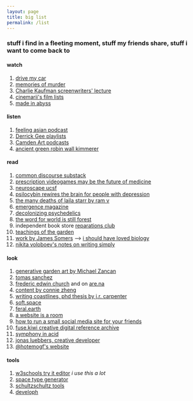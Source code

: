 ```yaml
---
layout: page
title: big list
permalink: /list
---
```


### stuff i find in a fleeting moment, stuff my friends share, stuff i want to come back to

#### watch
1. [drive my car](https://www.youtube.com/watch?v=6BPKPb_RTwI)
2. [memories of murder](https://www.youtube.com/watch?v=0n_HQwQU8ls)
3. [Charlie Kaufman screenwriters' lecture](https://youtu.be/EKU8xsC8goY)
4. [cinemarii's film lists](https://www.youtube.com/user/aril123)
5. [made in abyss](https://en.wikipedia.org/wiki/Made_in_Abyss)

#### listen
1. [feeling asian podcast](https://open.spotify.com/show/19xkU2nVYC39nhig9Jvbc4?si=c480b6075a26445a)
2. [Derrick Gee playlists](https://open.spotify.com/user/derrickgee?si=4ecfafd80f4d4a9c)
3. [Camden Art podcasts](https://open.spotify.com/show/1PAnyGJWvo0Wlc8WXlY7bK?si=060c4a56cb764e6f)
4. [ancient green robin wall kimmerer](https://emergencemagazine.org/essay/ancient-green)

#### read
1. [common discourse substack](https://www.commondiscourse.xyz/)
2. [prescription videogames may be the future of medicine](https://www.theverge.com/2017/7/25/16019760/prescription-video-games-brain-next-level-video)
3. [neuroscape ucsf](https://neuroscape.ucsf.edu/)
4. [psilocybin rewires the brain for people with depression](https://neuroscape.ucsf.edu/)
5. [the many deaths of laila starr by ram v](https://www.simonandschuster.com/books/The-Many-Deaths-of-Laila-Starr/Ram-V/Many-Deaths-of-Laila/9781684158058)
6. [emergence magazine](https://emergencemagazine.org/)
7. [decolonizing psychedelics](https://neo.life/2020/10/inside-the-movement-to-decolonize-psychedelic-pharma/)
8. [the word for world is still forest](https://www.hkw.de/media/texte/pdf/publikationen_2/publikationen_3/intercalations4_the_word_for_world_is_still_forest.pdf)
9. independent book store [reparations club](https://rep.club/)
10. [teachings of the garden](https://www.schlebruegge.com/en/content/teachings-garden)
11. [work by James Somers](https://jsomers.net/) --> [i should have loved biology](https://jsomers.net/i-should-have-loved-biology/)
12. [nikita voloboev's notes on writing simply](https://wiki.nikiv.dev/writing/)

#### look
1. [generative garden art by Michael Zancan](https://www.instagram.com/zancan.code/)
2. [tomas sanchez](https://www.instagram.com/tomassanchezstudio/?hl=en)
3. [frederic edwin church](https://www.fredericedwinchurch.org/the-complete-works.html) and on [are.na](https://www.are.na/maxime-desalle/frederic-edwin-church)
4. [content by connie zheng](https://www.conniezheng.com/)
5. [writing coastlines, phd thesis by j.r. carpenter](http://writingcoastlines.net/)
6. [soft.space](https://www.softspace.world/about.html)
7. [feral.earth](http://feral.earth/)
8. [a website is a room](https://a-website-is-a-room.net/)
9. [how to run a small social media site for your friends](https://runyourown.social/)
10. [fuse.kiwi creative digital reference archive](https://www.fuse.kiwi/)
11. [symphony in acid](https://symphonyinacid.net/)
12. [jonas luebbers, creative developer](jonasluebbers.com)
13. [@hotemogf's website](https://chia.design/)

#### tools
1. [w3schools try it editor](https://www.w3schools.com/html/tryit.asp?filename=tryhtml_basic) *i use this a lot*
2. [space type generator](https://spacetypegenerator.com/)
3. [schultzschultz tools](https://www.schultzschultz.com/tools.html)
4. [developh](https://developh.org/)
